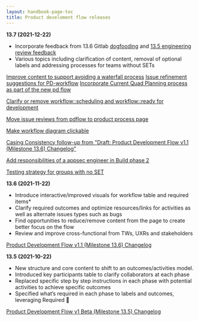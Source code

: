 ```yaml
---
layout: handbook-page-toc
title: Product develoment flow releases
---
```


**13.7 (2021-12-22)**

- Incorporate feedback from 13.6 Gitlab [dogfooding](https://gitlab.com/gitlab-com/www-gitlab-com/-/issues/9453) and [13.5 engineering review feedback](https://gitlab.com/gitlab-com/www-gitlab-com/-/issues/9263)
- Various topics including clarification of content, removal of optional labels and addressing processes for teams without SETs

[Improve content to support avoiding a waterfall process](https://gitlab.com/gitlab-com/www-gitlab-com/-/issues/9943)
[Issue refinement suggestions for PD-workflow](https://gitlab.com/gitlab-com/www-gitlab-com/-/merge_requests/70706)
[Incorporate Current Quad Planning process as part of the new pd flow](https://gitlab.com/gitlab-com/www-gitlab-com/-/issues/9130)

[Clarify or remove workflow::scheduling and workflow::ready for development](https://gitlab.com/gitlab-com/www-gitlab-com/-/issues/9252)

[Move issue reviews from pdflow to product process page](https://gitlab.com/gitlab-com/www-gitlab-com/-/merge_requests/70247)

[Make workflow diagram clickable](https://gitlab.com/gitlab-com/www-gitlab-com/-/issues/9813)

[Casing Consistency follow-up from "Draft: Product Development Flow v1.1 (Milestone 13.6) Changelog"](https://gitlab.com/gitlab-com/www-gitlab-com/-/issues/10095)

[Add responsibilities of a appsec engineer in Build phase 2](https://gitlab.com/gitlab-com/www-gitlab-com/-/merge_requests/69584)

[Testing strategy for groups with no SET](https://gitlab.com/gitlab-com/www-gitlab-com/-/merge_requests/69579)

**13.6 (2021-11-22)** 

- Introduce interactive/improved visuals for workflow table and required items*
- Clarify required outcomes and optimize resources/links for activities as well as alternate issues types such as bugs
- Find opportunities to reduce/remove content from the page to create better focus on the flow
- Review and improve cross-functional from TWs, UXRs and stakeholders

[Product Development Flow v1.1 (Milestone 13.6) Changelog](https://gitlab.com/gitlab-com/www-gitlab-com/-/merge_requests/69131)

**13.5 (2021-10-22)** 

- New structure and core content to shift to an outcomes/activities model. 
- Introduced key participants table to clarify collaborators at each phase
- Replaced specific step by step instructions in each phase with potential activities to achieve specific outcomes
- Specified what’s required in each phase to labels and outcomes, leveraging Required 🔎

[Product Development Flow v1 Beta (Milestone 13.5) Changelog](https://gitlab.com/gitlab-com/www-gitlab-com/-/merge_requests/66118)

